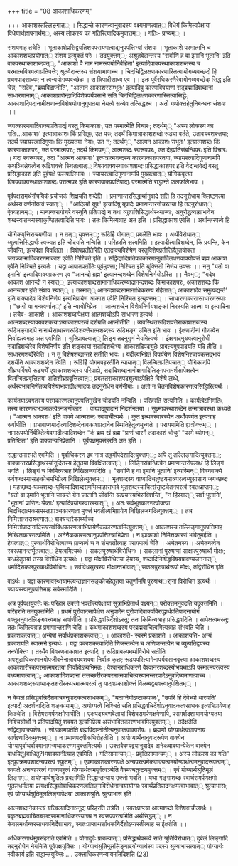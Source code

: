 +++
title = "08 आकाशाधिकरणम्"

+++
आकाशस्तल्लिङ्गात्् । सिद्धान्ते कारणत्वानुवादस्य वक्ष्यमाणत्वात्् विधेयं किमित्यपेक्षायां विधेयार्थज्ञापनार्थम््, अस्य लोकस्य का गतिरित्यादिकमुपात्तम्् । गतिः- प्राप्यम्् ।

संशयमाह तत्रेति । भूताकाशेप्रसिद्वयतिशयपरायणत्वाद्यनुपपत्तिभ्यां संशयः । भूताकाशे परमात्मनि च आकाशशब्दप्रयोगात्् संशय इत्युक्त्तं परैः । तदयुक्त्तम््; अश्रुतवेदान्तस्य "सर्वाणि ह वा इमानि भूतानि' इति वाक्यस्थाकाशाब्दवत््, "आकाशो वै नाम नामरूपयोर्निर्वहिता' इत्यादिवाक्यस्थाकाशशब्दस्य च परमात्मविषयत्वाप्रतिपत्तेः; श्रुतवेदान्तस्य संशयाभावाच्च । चिदचिद्विलक्षणकारणास्तित्वायोगव्यवच्छदो हि प्रथमपादसाध्यः; न त्वन्ययोगव्यवच्छेदः । स त्रिपादीसाध्य एव ।। इतः पूर्वैरधिकरणैरेवायोगव्यवच्छेदः सिद्ध इति चेन्न; "सदेव',"ब्रह्मविदाप्नोति', "आत्मन आकाशस्सम्भूतः' इत्यादिषु कारणविषयाणां सद्ब्रह्मादिशब्दानां साधारणानाम्् आकाशप्राणेन्द्रादिविशेषपर्यवसाने सति चिदचिद्विलक्षणकारणास्तित्वासिद्धेः; आकाशादिपदानामीक्षणान्दविशेषयोगानुगुणतया नेयत्वे सत्येव तत्सिद्धश्च । अतो यथोक्त्तहेतुनिबन्धनः संशयः ।।

जगत्कारणवादिवाक्यप्रतिपाद्यं वस्तु किमाकाशः, उत परमात्मेति विचारः; तदर्थम्् "अस्य लोकस्य का गतिः...आकाशः' इत्यात्राकाशः किं प्रसिद्धः, उत परः; तदर्थं किमात्राकाशशब्दो रूढ्या वर्तते, उतावयवशक्त्तया; तदर्थं ज्यायस्त्वादिगुणाः किं मुख्यतया नेयाः, उत न; तदर्थम्् "आत्मन आकाशः संभूतः' इत्यात्मशब्दः किं कारणाकाशपरः, उत परमात्मपरः; तदर्थं किमयम्् आत्मशब्दः स्वरूपपरः, उत देहप्रतिसंबन्धिपरः इति विचारः । यदा स्वरूपपरः, तदा "आत्मन आकाशः' इत्यत्रात्मशब्दस्य कारणाकाशपरतया, ज्यायस्त्वादिगुणानामपि कथञ्चिन्नेयत्वेन रूढिशक्त्तेः स्थितत्वात्् विषयवाक्यस्थाकाशशब्दः प्रसिद्धाकाशपर इति वेदान्तवेद्यं वस्तु प्रसिद्धाकाश इति पूर्वपक्षे फलफलिभावः । ज्यायस्त्वादिगुणानामपि मुख्यत्वात्् यौगिकवृत्त्या विषयवाक्यस्थाकाशशब्दः परात्मपर इति कारणवाक्यप्रतिपाद्यः परमात्मेति राद्धान्ते फलफलिभावः ।

पूर्वपक्षसमर्थनौपयिकं प्रयोजकं शिक्षयति शब्देति । प्रमाणान्तरसिद्धार्थानुवादे सति हि तदनुरोधाय क्लिष्टगत्या अर्थस्य वर्णनीयत्वं स्यात्् । "आदित्यो यूपः' इत्यादिषु यूपादेः प्रमाणान्तरगोचरतया हि तदनुरोधात्् ऐक्यहानम्् । मानान्तरागोचरे वस्तुनि प्रतिपाद्ये न तथा व्युत्पत्तिसिद्धार्थस्थ्याज्यः, अनुरोद्धव्यान्राभावेन शब्दस्वातन्त्र्यस्याकुण्ठितत्वादिति भावः । ततः किमित्यत्राह अत इति । प्रसिद्धाकाश एवेति । अर्थान्तरपत्वे हि

यौगिकवृत्तिराश्रयणीया । न तत्् युक्त्तम््; रूढिर्हि योगात्् प्रबलेति भावः । अर्थविरोधात्् व्युत्पत्तिसिद्धार्थः त्यज्यत इति चोदयति नन्विति । परिहरति सत्यमिति । इत्यादीत्यादिशब्देन, किं प्रयन्ति, केन जीवन्ति, इत्यपेक्षा विवक्षिता । विशेषप्रतीतेरिति एतद्वाक्यविशेषेण वस्तुविशेषप्रतीतिर्हेतुतयोक्त्ता । जगज्जन्मादिकारणमाकाश एवेति निश्चिते इति । सद्विद्यादिप्रतिपन्नकारणानुवादिलक्षणवाक्योक्त्तं ब्रह्म आकाश एवेति निश्चिते इत्यर्तः । यद्वा आपातप्रतीतिः पूर्वमुक्त्ता; निश्चित इति युक्त्तितो निर्णय उक्त्तः ।। ननु "यतो वा इमानि' इत्यादिवाक्यप्रकरण एव "आनन्दो ब्रह्म' इत्यानन्दशब्देन विशेषनिर्णयोऽस्ति ।। नैवम््; "यदेष आकाश आनन्दो न स्यात््' इत्याकाशशब्दसामानाधिकरण्यादानन्दशब्दः किमाकाशपरः, अकाशशब्दः किं आनन्दपर इति संशय स्यात्् । तस्मात्् आनन्दशब्दसामानाधिकरण्य रहितात्् आकाशादेव समुत्पद्यन्ते' इति वाक्यादेव विशेषनिर्णय इत्यभिप्रायेण आकाश एवेति निश्चित इत्युक्त्तम्् । साधारणाकाराःसाधारणरूपाः । "छागो वा मन्त्रवर्णात््' इति न्यायोभिप्रेतः । आत्मशब्देन विशेषनिर्णयशङ्कां निरस्यति आत्मा वा इत्यादिना । तत्रैव- आकाशे । आकाशशब्दापेक्षया आत्मशब्दोऽपि साधारण इत्यर्थः । आत्मशब्दस्यावयवशक्त्याऽप्याकाशपरत्वं दर्शयति आप्नोतीति । व्यवस्थितरूढिशक्त्तेराकाशशब्दस्य रूढिभङ्गादपि नानार्थसाधारणरूढिशक्त्तेरात्मशब्दस्य रूढिभङ्ग उचित इति भावः । ईक्षणादीनां गौणत्वेन निर्वाह्यत्वमाह अत एवमिति । श्रुतिप्राबल्यात्् लिङ्ग तदनुगुणं नेयमित्यर्थः । ईक्षणादमुख्यत्वानुरोधी सदादिशब्दैरेव विशेषनिर्णय इति शङ्कायां सदादिशब्देभ्यः आकाशदिपदश्रुतेः प्राबल्यमुपपादयति यदि हीति । साधारणशब्दैरेवेति । न तु विशेषशब्दान्तरे सतीति भावः । यदीत्यभिप्रेतं विपर्ययेण विशेषनिश्चायकसद्भावं दशर्यति आकाशशब्देन त्विति । रूढिर्हि योगमपहरतीति न्यायात्् विलम्बितप्रतिपन्नात्् यौगिकादपि शीघ्रधर्विषये रूढ्यर्थें एवाकाशशब्दस्य परिग्राह्ये, सदादिशब्दानामीक्षणादिलिङ्गपरामर्शसापेक्षत्वेन विलम्बितप्रवृत्तितया अतिशीघ्रप्रवृत्तित्वात्् प्रबलतराकाशपदश्रुत्याऽपेक्षिते विशेषे लब्धे, अर्थस्वभावनिर्णेतव्यविशेषाभावादीक्षणादयः तदनुरोधेन वर्णनीयाः । अतो न चेतनविशेषकारणत्वसिद्धिरित्यर्थः ।

कार्यतयाऽवगतस्य परमकारणत्वानुपपत्तिमुखेन चोदयति नन्विति । परिहरति सत्यमिति । कार्यत्वेऽभिमतिः, तस्य कारणत्वभञ्जकत्वेऽनङ्गीकारः । वाय्वाद्युपादानं निदर्शनतया । सूक्ष्मावस्थाशब्देन तन्मात्रावस्था कथ्यते । "आत्मन आकाशः' इति वाक्ये आत्मशब्दः स्ववाचीत्यर्थः । कुत इत्थमस्वारस्येन अर्थोवर्ण्यत इत्यत्राह सर्वाणीति । प्रभावाप्ययादीत्यादिशब्देनावकाशप्रदानेन स्थितिहेतुत्वमुच्यते । परायणमिति ह्यत्रोक्त्तम्् । नामरूपयोर्निर्वहितेत्येवमादीत्यादिशब्देन "कं ब्रह्म खं ब्रह्म "प्राणं चास्मै तदाकाशं चोचुः' "परमे व्योमन्् प्रतिष्ठिता' इति वाक्यान्यभिप्रेतानि । पूर्वपक्षमुपसंहरति अत इति ।

राद्धान्तमारभते एवमिति । पूर्वाधिकरण इव नात्र तद्धर्मोपदेशादित्युक्त्तम््; अपि तु तल्लिङ्गादित्युक्त्तम््; वाक्यान्तरप्रसिद्धाथर्स्यानूदितस्य हेतुतया विवक्षितत्वात्् । लिङ्गिसंबन्धित्वेन प्रमाणान्तरोपलब्धं हि लिङ्गं भवति । लिङ्गं च किमित्यत्राह निखिलजगदिति । "सर्वाणि ह वा इमानि भूतानि' इत्यस्मिन्् विषयवाक्ये सर्वशब्दस्यासङ्कोचमभिप्रेत्य निखिलेत्युक्त्तम्् । भूतशब्दस्य वाय्वादिचतुष्टयमात्रपरत्वव्युसासाय जगच्छब्दः । महच्छब्द-पञ्चशब्दः-पृथिव्यादिशब्दसमभिव्याहाराभावे भूतशब्दस्याचित्संसृष्टचेतनपरत्वं स्वतःप्राप्तम््; "यतो वा इमानि भूतानि जायन्ते येन जातानि जीवन्ति यत्प्रयन्त्यभिसंविशन्ति', "न हिंस्यात्् सर्वा भूतानि', "भूतानां प्राणिनः श्रेष्ठाः' इत्यादिप्रयोगस्वारस्यात्् । अतः सर्वभूतकारणत्वोक्त्या चिदचिदात्मकसमस्तप्रपञ्चकारणत्व मुक्त्तं भवतीत्यभिप्रायेण निखिलजगदित्युक्त्तम्् । तत्र निमित्तान्तराश्रवणात्् वाक्यन्तरैकार्थ्याच्च निमित्तोपादानादिरूपसर्वविधकारणत्वाभिप्रायेणैककारणत्वमित्युक्त्तम्् । आकाशस्य तल्लिङ्गानुपपत्तिमाह निखिलकारणत्वमिति । अनेनैककारणत्वानुपपत्तिश्चाभिप्रेता । न ह्याकाशो निमित्तकारणं भवितुमर्हति । हेयत्वात्् पुरुषार्थविरोधित्वाच्च प्राप्यत्वं च न संभवतीत्याह परायणत्वं चेति । अचेतनस्य । अचेतनत्वेन स्वरूपानन्तर्भूतत्वात्् हेयत्वमित्यर्थः । सकलपुरुषार्थविरोधिनः । सकलानां पुरुषाणां साक्षात्पुरुषार्थो मोक्षः; बन्धहेतुतयां तस्य विरोधिन इत्यर्थः । यद्वा मोक्षविरोधितया हेयस्य, शब्दादिनिषिद्धविषयप्रावण्यजननात्् धर्मादिसकलपुरुषार्थविरोधिनः । सर्वविधसुखस्य मोक्षान्तर्भावात्् सकलपुरुषार्थरूपो मोक्षः, तद्विरोधिन इति

वाऽर्थः । यद्वा कारणावस्थायामत्यन्तज्ञानसङ्कोचहेतुतया चतुर्णामपि पुरुषाथर्ानां विरोधिन इत्यर्थः । ज्यायस्त्वानुपपत्तिमाह सर्वस्मादिति ।

अत्र पूर्वपक्षयुक्त्तेः कः परिहार उक्त्तो भवतीत्यपेक्षायां सूत्राभिप्रेतार्थं वक्ष्यन्् परोक्त्तमनुवदति यदुक्त्तमिति । परिहरति तदयुक्त्तमिति । प्रथमं पुरोवादसापेक्षेण अनुवादेन पुरोवादिवाक्यविरुद्धार्थप्रतिपादनायोगं वक्तुमनुवादलिङ्गवत्त्वमाह सर्वाणीति । प्रसिद्धवन्निर्देशोऽस्तु; ततः किमित्यत्राह प्रसिद्धवदिति । सापेक्षत्वमस्तु; ततः किमित्यत्राह प्रमाणान्तराणि चेति । कथमाकाशशब्दस्य परब्रह्मवाचित्वमित्यत्राह संभवति चेति । प्रकाशकत्वात्् अन्येषां सर्वार्थप्रकाशकत्वात्् । आकाशते- स्वस्मै प्रकाशते । आकाशयति- अन्यं प्रकाशयति स्वात्मने इत्यर्थः । यद्वा प्रकाशकत्वादिति णिजन्तत्वेन च अणिजन्तत्वेन च व्युत्पतिद्वयस्य तन्त्रोक्त्तिः । तस्यैव विवरणमाकाशत इत्यादि । रूढिप्राबल्यमर्थाविरोधे सतीति अपशूद्राधिकरणनयोपजीवनेनात्रावयवशक्या निर्वाहः कृतः; रूढ्यपरित्यागेनापर्यवसानवृत्त्या आकाशशब्दस्य आकाशारीरकपरमात्मपरतया निर्वाहोऽप्यभिमतः ; वैश्वानराधिकरणे वैश्वानरशब्दस्योभयथाऽपि परमात्मपरत्वस्य वक्ष्यमाणत्वात््; आकाशादिशब्दानां तत्तच्छरीरकपरमात्मवाचित्वस्यानन्तरपादेऽनुवदिष्यमाणत्वाच्च । आकाशशब्दस्याव्याकृतशरीरकपरमात्मपरत्वं तु यादवप्रकाशोक्त्तं विलम्बद्वयवत्त्वादुपेक्षितम्् ।

न केवलं प्रसिद्धवन्निर्देशमात्रमनुवादकत्वसाधकम््, "यदाग्नेयोऽष्टाकपालः', "उपरि हि देवेभ्यो धारयति' इत्यादौ अदर्शनादिति शङ्कायाम््, अयोग्यत्वे निश्चिते सति प्रसिद्धवन्निर्देशोऽनुवादकत्वसाधक इत्यभिप्रायेणाह किञ्चेति । विशेषसमर्पणक्षमेणापीति । एकपदश्रवणवेलायां विशेषसमर्पणक्षमेणापि, परामर्शदशायामयोग्यतया निश्चित्रोर्थो न प्रतिपादयितुं शक्यत इत्यभिप्रेत्य असंभावितकारणभावमित्युक्त्तम्् । तदैक्षतेति सद्विद्यावाक्यशेषः । सोऽकामयतेति ब्रह्मविदाप्नोतीत्यनुवाकवाक्यशेषः । ब्रह्मणो योग्यार्थत्वज्ञापनाय सार्वज्ञ्यादिकमुक्त्तम्् । न प्रमाणपदवीकधिरोहतीति । अयोग्यार्थेनानुवादरूपेण वाक्येन योग्यापूर्वाथर्वाक्यानामन्यथाकरणमयुक्त्तमित्यर्थः । उक्त्तवैषम्यद्वयानुवादेव अनेकवाक्यान्येकेन वाक्येन बाधयितु(बाधितु?)मशक्यानीत्याह एवमिति । गतिसामान्यम््- प्रवृत्तिसामान्यम्् । अस्य लोकस्य का गतिः' इत्युपक्रमवशादन्यपरत्वं स्फुटम्् । एवमाकाशकारणपक्षे अन्यपरत्वमेकवाक्यत्वमयोग्यार्थत्वमनुवादरूपत्वम््, स्वपक्षे अनन्यपरत्वं वाक्यबहुत्वं योग्यार्थत्वमपूर्वत्वञ्चेति वैषम्यचतुष्टयमुक्त्तम्् । एवं योग्यार्थश्रुतिमूलं लिङ्गम्् अयोग्यार्थश्रुतितः प्रबलमिति सिद्धान्तन्याय उक्त्तो भवति । यथा गङ्गाशब्दः स्वार्थसमर्पणक्षमो भूतलधर्मतया प्रत्यक्षसिद्धघोषाधिकरणत्वलिङ्गविरोधेनान्वयायोग्यः स्वार्थप्रतिपादनक्षमत्वाभावात्् श्रुत्याभासः; एवं योग्यार्थश्रुतिमूललिङ्गापेक्षया आकाशश्रुतिः श्रुत्याभास इति ।

आत्मशब्दानैकान्त्यं यत्त्वित्यादिनाऽनूद्य परिहरति तत्रेति । स्वतःप्राप्त्या आत्मशब्दो विशेषवाचीत्यर्थः । प्रकृतब्रह्मवाचितच्छब्दसामानाधिकरण्याच्च न स्वरूपपरत्वमिति अर्थसिद्धम्् । न केवलमर्थान्तरसाधकनिर्देशाभावः, स्वतःप्राप्ताथर्साधकनिर्देशोऽप्यस्तीत्याह स ईक्षतेति ।।

अधिकरणार्थमुपसंहरति एवमिति । योगाद्रूढेः प्राबल्यात्् प्रसिद्धार्थपरत्वे सति श्रुतिविरोधात्् दुर्बलं लिङ्गादि तदनुरोधेन नेयमिति पूर्वपक्षयुक्त्तिः । योग्यार्थश्रुतिमूललिङ्गादयोग्यार्थस्य पदस्य श्रुत्याभासत्वात्् योग्यार्थः स्वीकार्य इति राद्धान्तयुक्त्तिः .... उक्त्ताधिकरणन्यायमतिदिशति (23)

